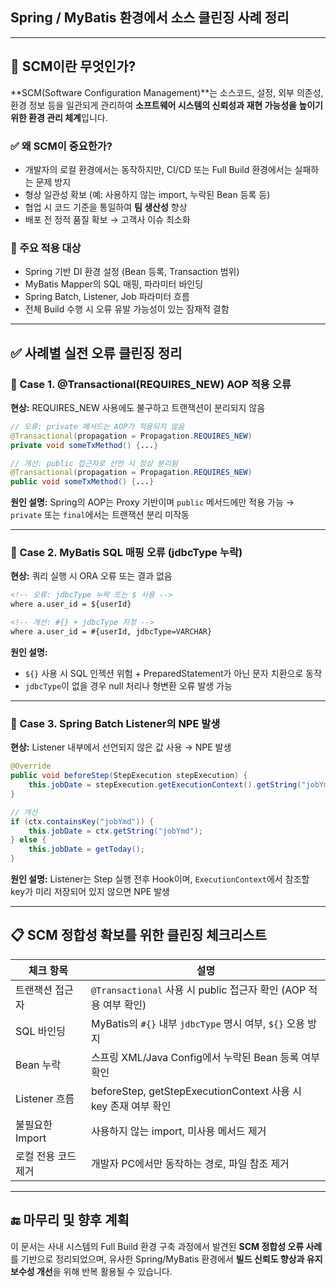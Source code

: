 ## Spring / MyBatis 환경에서 소스 클린징 사례 정리

---

## 📘 SCM이란 무엇인가?

**SCM(Software Configuration Management)**는 소스코드, 설정, 외부 의존성, 환경 정보 등을 일관되게 관리하여 **소프트웨어 시스템의 신뢰성과 재현 가능성을 높이기 위한 환경 관리 체계**입니다.

### ✅ 왜 SCM이 중요한가?

* 개발자의 로컬 환경에서는 동작하지만, CI/CD 또는 Full Build 환경에서는 실패하는 문제 방지
* 형상 일관성 확보 (예: 사용하지 않는 import, 누락된 Bean 등록 등)
* 협업 시 코드 기준을 통일하여 **팀 생산성** 향상
* 배포 전 정적 품질 확보 → 고객사 이슈 최소화

### 🧩 주요 적용 대상

* Spring 기반 DI 환경 설정 (Bean 등록, Transaction 범위)
* MyBatis Mapper의 SQL 매핑, 파라미터 바인딩
* Spring Batch, Listener, Job 파라미터 흐름
* 전체 Build 수행 시 오류 유발 가능성이 있는 잠재적 결함

---

## ✅ 사례별 실전 오류 클린징 정리

### 🔸 Case 1. @Transactional(REQUIRES\_NEW) AOP 적용 오류

**현상:** REQUIRES\_NEW 사용에도 불구하고 트랜잭션이 분리되지 않음

```java
// 오류: private 메서드는 AOP가 적용되지 않음
@Transactional(propagation = Propagation.REQUIRES_NEW)
private void someTxMethod() {...} 
```

```java
// 개선: public 접근자로 선언 시 정상 분리됨
@Transactional(propagation = Propagation.REQUIRES_NEW)
public void someTxMethod() {...}
```

**원인 설명:** Spring의 AOP는 Proxy 기반이며 `public` 메서드에만 적용 가능 → `private` 또는 `final`에서는 트랜잭션 분리 미작동

---

### 🔸 Case 2. MyBatis SQL 매핑 오류 (jdbcType 누락)

**현상:** 쿼리 실행 시 ORA 오류 또는 결과 없음

```xml
<!-- 오류: jdbcType 누락 또는 $ 사용 -->
where a.user_id = ${userId}
```

```xml
<!-- 개선: #{} + jdbcType 지정 -->
where a.user_id = #{userId, jdbcType=VARCHAR}
```

**원인 설명:**

* `${}` 사용 시 SQL 인젝션 위험 + PreparedStatement가 아닌 문자 치환으로 동작
* `jdbcType`이 없을 경우 null 처리나 형변환 오류 발생 가능

---

### 🔸 Case 3. Spring Batch Listener의 NPE 발생

**현상:** Listener 내부에서 선언되지 않은 값 사용 → NPE 발생

```java
@Override
public void beforeStep(StepExecution stepExecution) {
    this.jobDate = stepExecution.getExecutionContext().getString("jobYmd"); // NPE 발생 가능
}
```

```java
// 개선
if (ctx.containsKey("jobYmd")) {
    this.jobDate = ctx.getString("jobYmd");
} else {
    this.jobDate = getToday();
}
```

**원인 설명:** Listener는 Step 실행 전후 Hook이며, `ExecutionContext`에서 참조할 key가 미리 저장되어 있지 않으면 NPE 발생

---

## 📋 SCM 정합성 확보를 위한 클린징 체크리스트

| 체크 항목       | 설명                                                    |
| ----------- | ----------------------------------------------------- |
| 트랜잭션 접근자    | `@Transactional` 사용 시 public 접근자 확인 (AOP 적용 여부 확인)    |
| SQL 바인딩     | MyBatis의 `#{}` 내부 `jdbcType` 명시 여부, `${}` 오용 방지       |
| Bean 누락     | 스프링 XML/Java Config에서 누락된 Bean 등록 여부 확인               |
| Listener 흐름 | beforeStep, getStepExecutionContext 사용 시 key 존재 여부 확인 |
| 불필요한 Import | 사용하지 않는 import, 미사용 메서드 제거                            |
| 로컬 전용 코드 제거 | 개발자 PC에서만 동작하는 경로, 파일 참조 제거                           |

---

## 🔚 마무리 및 향후 계획

이 문서는 사내 시스템의 Full Build 환경 구축 과정에서 발견된 **SCM 정합성 오류 사례**를 기반으로 정리되었으며, 유사한 Spring/MyBatis 환경에서 **빌드 신뢰도 향상과 유지보수성 개선**을 위해 반복 활용될 수 있습니다.
